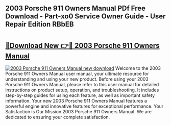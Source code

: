 ## 2003 Porsche 911 Owners Manual PDf Free Download - Part-xo0 Service Owner Guide - User Repair Edition RBbEB

# <h2><a href="http://bc30741.oget.top/?id=2003+Porsche+911+Owners+Manual">🔗Download New 👉🔴 2003 Porsche 911 Owners Manual</a></h2>

[![2003 Porsche 911 Owners Manual new download](https://i.imgur.com/5g1atiW.png)](http://bc30741.oget.top/?id=2003+Porsche+911+Owners+Manual)
Welcome to the 2003 Porsche 911 Owners Manual user manual, your ultimate resource for understanding and using your new product. Before using your 2003 Porsche 911 Owners Manual, please refer to this user manual for detailed instructions on product setup, operation, and troubleshooting. It includes step-by-step guides for using each feature, as well as important safety information. Your new 2003 Porsche 911 Owners Manual features a powerful engine and innovative features for exceptional performance. Your Satisfaction is Our Mission 2003 Porsche 911 Owners Manual. We are dedicated to ensuring your complete satisfaction.

